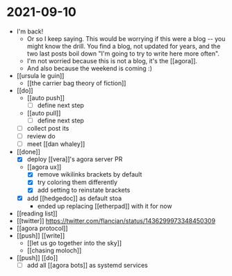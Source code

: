 # 2021-09-10

- I'm back!
  - Or so I keep saying. This would be worrying if this were a blog -- you might know the drill. You find a blog, not updated for years, and the two last posts boil down "I'm going to try to write here more often".
  - I'm not worried because this is not a blog, it's the [[agora]].
  - And also because the weekend is coming :)
- [[ursula le guin]]
  - [[the carrier bag theory of fiction]]
- [[do]]
  - [[auto push]]
    - [ ] define next step
  - [[auto pull]]
    - [ ] define next step
  - [ ] collect post its
  - [ ] review do
  - [ ] meet [[dan whaley]]
- [[done]]
  - [x] deploy [[vera]]'s agora server PR
  - [[agora ux]]
    - [x] remove wikilinks brackets by default
    - [x] try coloring them differently
    - [x] add setting to reinstate brackets
  - [x] add [[hedgedoc]] as default stoa
    - ended up replacing [[etherpad]] with it for now
- [[reading list]]
- [[twitter]] https://twitter.com/flancian/status/1436299973348450309
- [[agora protocol]]
- [[push]] [[write]]
  - [[let us go together into the sky]]
  - [[chasing moloch]]
- [[push]] [[do]]
  - [ ] add all [[agora bots]] as systemd services